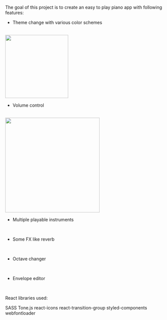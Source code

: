The goal of this project is to create an easy to play piano app with following features:


- Theme change with various color schemes
<br>
<img height='200px' src='https://i.imgur.com/a6FShGD.png'/>
<br>

- Volume control
<br>
<img  height='300px' src='https://i.imgur.com/tm02xSA.png'/>
<br>

- Multiple playable instruments
<br>

- Some FX like reverb
<br>

- Octave changer
<br>

- Envelope editor
<br>

React libraries used:

  SASS
  Tone.js
  react-icons
  react-transition-group
  styled-components
  webfontloader
